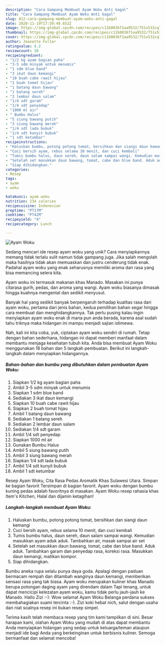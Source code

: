 ```yaml
---
description: "Cara Gampang Membuat Ayam Woku Anti Gagal"
title: "Cara Gampang Membuat Ayam Woku Anti Gagal"
slug: 812-cara-gampang-membuat-ayam-woku-anti-gagal
date: 2020-11-19T17:59:49.652Z
image: https://img-global.cpcdn.com/recipes/c11b0036f1aa9532/751x532cq70/ayam-woku-foto-resep-utama.jpg
thumbnail: https://img-global.cpcdn.com/recipes/c11b0036f1aa9532/751x532cq70/ayam-woku-foto-resep-utama.jpg
cover: https://img-global.cpcdn.com/recipes/c11b0036f1aa9532/751x532cq70/ayam-woku-foto-resep-utama.jpg
author: Jeanette Fuller
ratingvalue: 4.2
reviewcount: 10
recipeingredient:
- "1/2 kg ayam bagian paha"
- "3-5 sdm minyak untuk menumis"
- "1 sdm blue band"
- "3 ikat daun kemangi"
- "10 buah cabe rawit hijau"
- "2 buah tomat hijau"
- "1 batang daun bawang"
- "1 batang sereh"
- "2 lembar daun salam"
- "1/4 sdt garam"
- "1/4 sdt penyedap"
- "1000 ml air"
- " Bumbu Halus"
- "5 siung bawang putih"
- "3 siung bawang merah"
- "1/4 sdt lada bubuk"
- "1/4 sdt kunyit bubuk"
- "1 sdt ketumbar"
recipeinstructions:
- "Haluskan bumbu, potong potong tomat, bersihkan dan siangi daun kemangi"
- "Cuci bersih ayam, rebus selama 10 menit, dan cuci kembali"
- "Tumis bumbu halus, daun sereh, daun salam sampai wangi. Kemudian masukkan ayam aduk aduk. Tambahkan air, masak sampai air set"
- "Setelah set masukkan daun bawang, tomat, cabe dan blue band. Aduk aduk. Tambahkan garam dan penyedap rasa, koreksi rasa. Masukkan daun kemangi, matikan kompor."
- "Siap dihidangkan."
categories:
- Resep
tags:
- ayam
- woku

katakunci: ayam woku 
nutrition: 134 calories
recipecuisine: Indonesian
preptime: "PT17M"
cooktime: "PT42M"
recipeyield: "4"
recipecategory: Lunch

---
```



![Ayam Woku](https://img-global.cpcdn.com/recipes/c11b0036f1aa9532/751x532cq70/ayam-woku-foto-resep-utama.jpg)

Sedang mencari ide resep ayam woku yang unik? Cara menyiapkannya memang tidak terlalu sulit namun tidak gampang juga. Jika salah mengolah maka hasilnya tidak akan memuaskan dan justru cenderung tidak enak. Padahal ayam woku yang enak seharusnya memiliki aroma dan rasa yang bisa memancing selera kita.

Ayam woku ini termasuk makanan khas Manado. Masakan ini punya citarasa gurih, pedas, dan aroma yang wangi. Ayam woku biasanya dimasak hingga kuahnya mengental dan sedikit menyusut.

Banyak hal yang sedikit banyak berpengaruh terhadap kualitas rasa dari ayam woku, pertama dari jenis bahan, kedua pemilihan bahan segar hingga cara membuat dan menghidangkannya. Tak perlu pusing kalau ingin menyiapkan ayam woku enak di mana pun anda berada, karena asal sudah tahu triknya maka hidangan ini mampu menjadi sajian istimewa.


Nah, kali ini kita coba, yuk, ciptakan ayam woku sendiri di rumah. Tetap dengan bahan sederhana, hidangan ini dapat memberi manfaat dalam membantu menjaga kesehatan tubuh kita. Anda bisa membuat Ayam Woku menggunakan 18 bahan dan 5 langkah pembuatan. Berikut ini langkah-langkah dalam menyiapkan hidangannya.

<!--inarticleads1-->

##### Bahan-bahan dan bumbu yang dibutuhkan dalam pembuatan Ayam Woku:

1. Siapkan 1/2 kg ayam bagian paha
1. Ambil 3-5 sdm minyak untuk menumis
1. Siapkan 1 sdm blue band
1. Sediakan 3 ikat daun kemangi
1. Siapkan 10 buah cabe rawit hijau
1. Siapkan 2 buah tomat hijau
1. Ambil 1 batang daun bawang
1. Sediakan 1 batang sereh
1. Sediakan 2 lembar daun salam
1. Sediakan 1/4 sdt garam
1. Ambil 1/4 sdt penyedap
1. Siapkan 1000 ml air
1. Gunakan  Bumbu Halus
1. Ambil 5 siung bawang putih
1. Ambil 3 siung bawang merah
1. Siapkan 1/4 sdt lada bubuk
1. Ambil 1/4 sdt kunyit bubuk
1. Ambil 1 sdt ketumbar


Resep Ayam Woku, Cita Rasa Pedas Aromatik Khas Sulawesi Utara. Simpan ke bagian favorit Tersimpan di bagian favorit. Ayam woku dengan bumbu kuning pedas adalah favoritnya di masakan. Ayam Woku resep rahasia khas Item&#39;s Kitchen, Halal dan dijamin ketagihan! 

<!--inarticleads2-->

##### Langkah-langkah membuat Ayam Woku:

1. Haluskan bumbu, potong potong tomat, bersihkan dan siangi daun kemangi
1. Cuci bersih ayam, rebus selama 10 menit, dan cuci kembali
1. Tumis bumbu halus, daun sereh, daun salam sampai wangi. Kemudian masukkan ayam aduk aduk. Tambahkan air, masak sampai air set
1. Setelah set masukkan daun bawang, tomat, cabe dan blue band. Aduk aduk. Tambahkan garam dan penyedap rasa, koreksi rasa. Masukkan daun kemangi, matikan kompor.
1. Siap dihidangkan.


Bumbu aneka rupa selalu punya daya goda. Apalagi dengan paduan bermacam rempah dan ditambah wanginya daun kemangi, memberikan sensasi rasa yang tak biasa. Ayam woku merupakan kuliner khas Manado berupa potongan daging ayam yang direndam dalam Tapi tenang, untuk dapat mencicipi kelezatan ayam woku, kamu tidak perlu jauh-jauh ke Manado. Hallo Zizi :-): Wow selamat Ayam Woku Belanga perdana sukses membahagiakan suami tercinta :-). Zizi koki hebat nich, salut dengan usaha dan niat soalnya resep ini bukan resep simpel. 

Terima kasih telah membaca resep yang tim kami tampilkan di sini. Besar harapan kami, olahan Ayam Woku yang mudah di atas dapat membantu Anda menyiapkan hidangan yang sedap untuk keluarga/teman ataupun menjadi ide bagi Anda yang berkeinginan untuk berbisnis kuliner. Semoga bermanfaat dan selamat mencoba!
